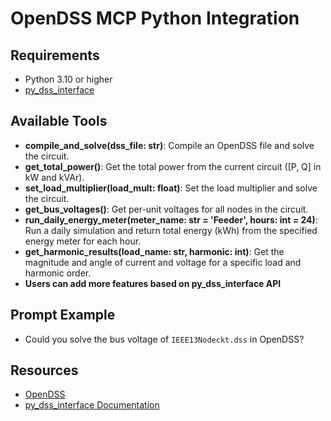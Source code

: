 # OpenDSS MCP Python Integration

## Requirements

- Python 3.10 or higher
- [py_dss_interface](https://github.com/PauloRadatz/py_dss_interface)


## Available Tools

- **compile_and_solve(dss_file: str)**: Compile an OpenDSS file and solve the circuit.
- **get_total_power()**: Get the total power from the current circuit ([P, Q] in kW and kVAr).
- **set_load_multiplier(load_mult: float)**: Set the load multiplier and solve the circuit.
- **get_bus_voltages()**: Get per-unit voltages for all nodes in the circuit.
- **run_daily_energy_meter(meter_name: str = 'Feeder', hours: int = 24)**: Run a daily simulation and return total energy (kWh) from the specified energy meter for each hour.
- **get_harmonic_results(load_name: str, harmonic: int)**: Get the magnitude and angle of current and voltage for a specific load and harmonic order.
- **Users can add more features based on py_dss_interface API**


## Prompt Example

- Could you solve the bus voltage of `IEEE13Nodeckt.dss` in OpenDSS?


## Resources
- [OpenDSS](https://opendss.epri.com/IntroductiontoOpenDSS.html)
- [py_dss_interface Documentation](https://py-dss-interface.readthedocs.io/en/latest/py-dss-interface.html)
